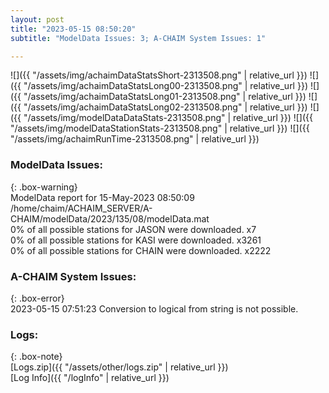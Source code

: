 ```yaml
---
layout: post
title: "2023-05-15 08:50:20"
subtitle: "ModelData Issues: 3; A-CHAIM System Issues: 1"

---
```


![]({{ "/assets/img/achaimDataStatsShort-2313508.png" | relative_url }})
![]({{ "/assets/img/achaimDataStatsLong00-2313508.png" | relative_url }})
![]({{ "/assets/img/achaimDataStatsLong01-2313508.png" | relative_url }})
![]({{ "/assets/img/achaimDataStatsLong02-2313508.png" | relative_url }})
![]({{ "/assets/img/modelDataDataStats-2313508.png" | relative_url }})
![]({{ "/assets/img/modelDataStationStats-2313508.png" | relative_url }})
![]({{ "/assets/img/achaimRunTime-2313508.png" | relative_url }})


### ModelData Issues:  
  
{: .box-warning}  
 ModelData report for 15-May-2023 08:50:09   
 /home/chaim/ACHAIM_SERVER/A-CHAIM/modelData/2023/135/08/modelData.mat   
 0% of all possible stations for JASON were downloaded. x7   
 0% of all possible stations for KASI were downloaded. x3261   
 0% of all possible stations for CHAIN were downloaded. x2222   
  
### A-CHAIM System Issues:  
  
{: .box-error}  
2023-05-15 07:51:23 Conversion to logical from string is not possible.  

### Logs:  
  
{: .box-note}  
[Logs.zip]({{ "/assets/other/logs.zip" | relative_url }})  
[Log Info]({{ "/logInfo" | relative_url }})  
